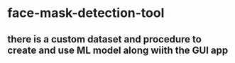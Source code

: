 # face-mask-detection-tool
## there is a custom dataset and procedure to create and use ML model along wiith the GUI app 
